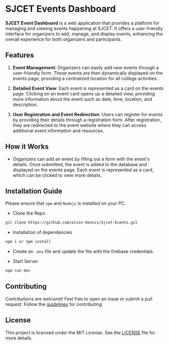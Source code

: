 # SJCET Events Dashboard

**SJCET Event Dashboard** is a web application that provides a platform for managing and viewing events happening at SJCET. It offers a user-friendly interface for organizers to add, manage, and display events, enhancing the overall experience for both organizers and participants.

## Features
1. **Event Management**: Organizers can easily add new events through a user-friendly form. These events are then dynamically displayed on the events page, providing a centralized location for all college activities.

2. **Detailed Event View**: Each event is represented as a card on the events page. Clicking on an event card opens up a detailed view, providing more information about the event such as date, time, location, and description.

3. **User Registration and Event Redirection**: Users can register for events by providing their details through a registration form. After registration, they are redirected to the event website where they can access additional event information and resources.

## How it Works
- Organizers can add an event by filling out a form with the event's details. Once submitted, the event is added to the database and displayed on the events page. Each event is represented as a card, which can be clicked to view more details.

## Installation Guide
Please ensure that `npm` and `Nodejs` is installed on your PC.

- Clone the Repo

```bash
git clone https://github.com/alvin-dennis/Sjcet-Events.git
```
- Installation of dependencies

```bash
npm i or npm install
```

- Create an `.env` file and update the file with the firebase credentials.

- Start Server

```bash
npm run dev
```

## Contributing

Contributions are welcome! Feel free to open an issue or submit a pull request. Follow the [guidelines](https://github.com/alvin-dennis/Sjcet-Events/blob/main/CONTRIBUTING.md) for contributing.

## License
This project is licensed under the MIT License. See the [LICENSE](https://github.com/alvin-dennis/Sjcet-Events/blob/main/LICENSE) file for more details.

